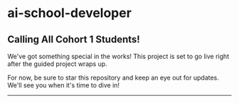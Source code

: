 # ai-school-developer

## Calling All Cohort 1 Students!

We've got something special in the works! This project is set to go live right after the guided project wraps up. 

For now, be sure to star this repository and keep an eye out for updates. We'll see you when it's time to dive in!

---
